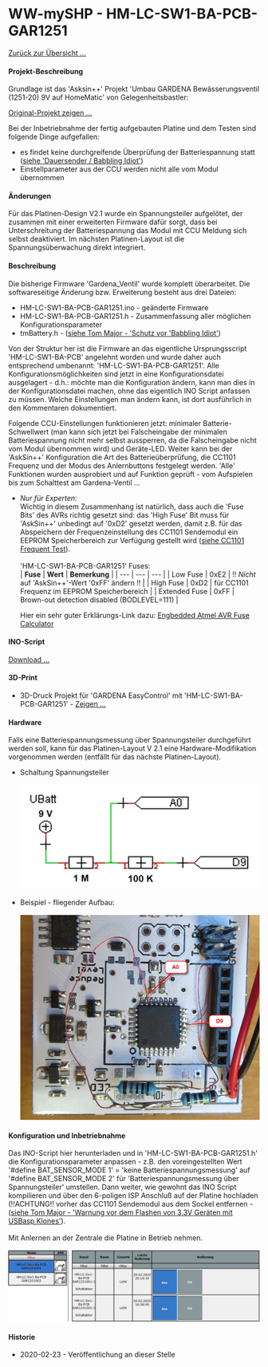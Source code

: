 # WW-mySHP - HM-LC-SW1-BA-PCB-GAR1251

[Zurück zur Übersicht ...](../README.md)

#### Projekt-Beschreibung

 Grundlage ist das 'Asksin++' Projekt 'Umbau GARDENA Bewässerungsventil (1251-20) 9V auf HomeMatic' von Gelegenheitsbastler:

[Original-Projekt zeigen ...](https://homematic-forum.de/forum/viewtopic.php?f=76&t=49719&p=498577&hilit=HomeMatic+Gardena+Ventil)

Bei der Inbetriebnahme der fertig aufgebauten Platine und dem Testen sind folgende Dinge aufgefallen:
- es findet keine durchgreifende Überprüfung der Batteriespannung statt ([siehe 'Dauersender / Babbling Idiot'](https://asksinpp.de/Grundlagen/FAQ/babbling_idiot.html))
- Einstellparameter aus der CCU werden nicht alle vom Modul übernommen

#### Änderungen
Für das Platinen-Design V2.1 wurde ein Spannungsteiler aufgelötet, der zusammen mit einer erweiterten Firmware dafür sorgt, dass bei Unterschreitung der Batteriespannung das Modul mit CCU Meldung sich selbst deaktiviert. Im nächsten Platinen-Layout ist die Spannungsüberwachung direkt integriert.

#### Beschreibung
Die bisherige Firmware 'Gardena_Ventil' wurde komplett überarbeitet. Die softwareseitige Änderung bzw. Erweiterung besteht aus drei Dateien:

- HM-LC-SW1-BA-PCB-GAR1251.ino - geänderte Firmware
- HM-LC-SW1-BA-PCB-GAR1251.h - Zusammenfassung aller möglichen Konfigurationsparameter
- tmBattery.h - ([siehe Tom Major - 'Schutz vor 'Babbling Idiot'](https://github.com/TomMajor/SmartHome/tree/master/Info/Babbling%20Idiot%20Protection/))

Von der Struktur her ist die Firmware an das eigentliche Ursprungsscript 'HM-LC-SW1-BA-PCB' angelehnt worden und wurde daher auch entsprechend umbenannt: 'HM-LC-SW1-BA-PCB-GAR1251'. Alle Konfigurationsmöglichkeiten sind jetzt in eine Konfigurationsdatei ausgelagert - d.h.: möchte man die Konfiguration ändern, kann man dies in der Konfigurationsdatei machen, ohne das eigentlich INO Script anfassen zu müssen. Welche Einstellungen man ändern kann, ist dort ausführlich in den Kommentaren dokumentiert.

 Folgende CCU-Einstellungen funktionieren jetzt: minimaler Batterie-Schwellwert (man kann sich jetzt bei Falscheingabe der minimalen Batteriespannung nicht mehr selbst aussperren, da die Falscheingabe nicht vom Modul übernommen wird) und Geräte-LED. Weiter kann bei der 'AskSin++' Konfiguration die Art des Batterieüberprüfung, die CC1101 Frequenz und der Modus des Anlernbuttons festgelegt werden. 'Alle' Funktionen wurden ausprobiert und auf Funktion geprüft - vom Aufspielen bis zum Schalttest am Gardena-Ventil ...

 - _Nur für Experten_:<br>Wichtig in diesem Zusammenhang ist natürlich, dass auch die 'Fuse Bits'
 des AVRs richtig gesetzt sind: das 'High Fuse' Bit muss für 'AskSin++' unbedingt auf '0xD2' gesetzt werden, damit z.B. für das Abspeichern der Frequenzeinstellung des CC1101 Sendemodul ein EEPROM Speicherbereich zur Verfügung gestellt wird ([siehe CC1101 Frequent Test](https://asksinpp.de/Grundlagen/FAQ/Fehlerhafte_CC1101.html)).<br><br>
 'HM-LC-SW1-BA-PCB-GAR1251' Fuses:<br>
   | **Fuse** | **Wert** | **Bemerkung** |
   | --- | --- | --- |
   | Low Fuse | 0xE2 | !! _Nicht_ auf 'AskSin++'-Wert '0xFF' ändern !! |
   | High Fuse | 0xD2 | für CC1101 Frequenz im EEPROM Speicherbereich |
   | Extended Fuse | 0xFF |  Brown-out detection disabled (BODLEVEL=111) |

   Hier ein sehr guter Erklärungs-Link dazu:
   [Engbedded Atmel AVR Fuse Calculator](http://www.engbedded.com/fusecalc?P=ATmega328P&V_LOW=0xE2&V_HIGH=0xD2&V_EXTENDED=0xFF&O_HEX=Apply+values)

#### INO-Script
  [Download ...](./bin/HM-LC-SW1-BA-PCB-GAR1251_20200221.zip)

#### 3D-Print
  - 3D-Druck Projekt für 'GARDENA EasyControl' mit 'HM-LC-SW1-BA-PCB-GAR1251' - [Zeigen ...](https://github.com/wolwin/WW-my3DP/blob/master/3DP_GARDENA_EasyControl/README.md)

#### Hardware
Falls eine Batteriespannungsmessung über Spannungsteiler durchgeführt werden soll, kann für das Platinen-Layout V 2.1 eine Hardware-Modifikation vorgenommen werden (entfällt für das nächste Platinen-Layout).
- Schaltung Spannungsteiler
<br><br>
![WW-mySHP - HM-LC-SW1-BA-PCB-GAR1251](./img/SHP_HM-LC-SW1-BA-PCB-GAR1251_01.jpg "HM-LC-SW1-BA-PCB-GAR1251 - Spannungsteiler")
<br><br>
- Beispiel - fliegender Aufbau:
<br><br>
![WW-mySHP - HM-LC-SW1-BA-PCB-GAR1251](./img/SHP_HM-LC-SW1-BA-PCB-GAR1251_02.jpg "HM-LC-SW1-BA-PCB-GAR1251 - Platine")

#### Konfiguration und Inbetriebnahme
Das INO-Script hier herunterladen und in 'HM-LC-SW1-BA-PCB-GAR1251.h' die Konfigurationsparameter anpassen - z.B. den voreingestellten Wert '#define BAT_SENSOR_MODE 1' = 'keine Batteriespannungsmessung' auf '#define BAT_SENSOR_MODE 2' für 'Batteriespannungsmessung über Spannungsteiler' umstellen. Dann weiter, wie gewohnt das INO Script kompilieren und über den 6-poligen ISP Anschluß auf der Platine hochladen (!!ACHTUNG!! vorher das CC1101 Sendemodul aus dem Sockel entfernen - ([siehe Tom Major - 'Warnung vor dem Flashen von 3,3V Geräten mit USBasp Klones'](https://github.com/TomMajor/SmartHome/tree/master/Info/Warnung_Flashen_33_USBasp_Klones/)).
<br><br>
Mit Anlernen an der Zentrale die Platine in Betrieb nehmen.
<br><br>
![WW-mySHP - HM-LC-SW1-BA-PCB-GAR1251](./img/SHP_HM-LC-SW1-BA-PCB-GAR1251_03.jpg "HM-LC-SW1-BA-PCB-GAR1251 - CCU")

#### Historie
- 2020-02-23 - Veröffentlichung an dieser Stelle
